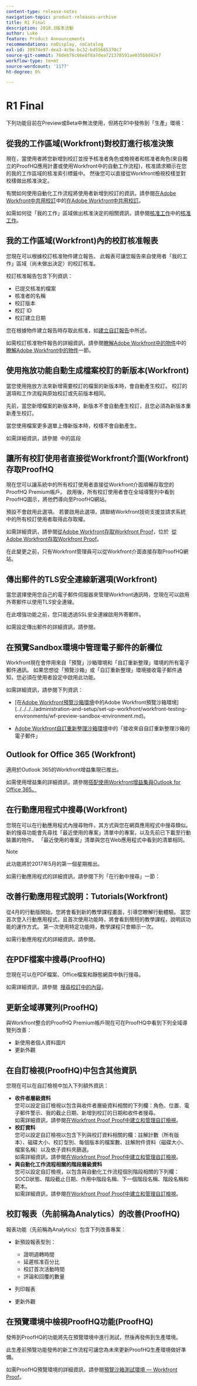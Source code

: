 ```yaml
---
content-type: release-notes
navigation-topic: product-releases-archive
title: R1 Final
description: 2018.3版本活動
author: Luke
feature: Product Announcements
recommendations: noDisplay, noCatalog
exl-id: 38974e97-dea3-4c9e-bc32-bd55665370c7
source-git-commit: 76deb76c66e8f8a7dea721378591ae035b8d42e7
workflow-type: tm+mt
source-wordcount: '1177'
ht-degree: 0%

---
```


# R1 Final

下列功能目前在Preview或Beta中無法使用，但將在R1中發佈到「生產」環境：

## 從我的工作區域(Workfront)對校訂進行核准決策

現在，當使用者將您新增到校訂並授予核准者角色或檢視者和核准者角色(來自獨立的ProofHQ應用計畫或使用Workfront中的自動工作流程)，核准請求顯示在您的我的工作區域的核准索引標籤中。 然後您可以直接從Workfront檢視校樣並對校樣做出核准決定。

有關如何使用自動化工作流程將使用者新增到校訂的資訊，請參閱[在Adobe Workfront中共用校訂](../../../../review-and-approve-work/proofing/managing-proofs-within-workfront/share-a-proof-in-workfront.md)中的[在Adobe Workfront中共用校訂](../../../../review-and-approve-work/proofing/managing-proofs-within-workfront/share-a-proof-in-workfront.md)。

如需如何從「我的工作」區域做出核准決定的相關資訊，請參閱[核准工作](../../../../review-and-approve-work/manage-approvals/approving-work.md)中的[核准工作](../../../../review-and-approve-work/manage-approvals/approving-work.md)。 

## 我的工作區域(Workfront)內的校訂核准報表

您現在可以根據校訂核准物件建立報告。 此報表可讓您報告來自使用者「我的工作」區域（尚未做出決定）的校訂核准。

校訂核准報告包含下列資訊：

* 已提交核准的檔案
* 核准者的名稱
* 校訂版本
* 校訂 ID
* 校訂建立日期

您在根據物件建立報告時存取此核准，如[建立自訂報告](../../../../reports-and-dashboards/reports/creating-and-managing-reports/create-custom-report.md)中所述。

如需校訂核准物件報告的詳細資訊，請參閱[瞭解Adobe Workfront中的物件](../../../../workfront-basics/navigate-workfront/workfront-navigation/understand-objects.md)中的[瞭解Adobe Workfront中的物件](../../../../workfront-basics/navigate-workfront/workfront-navigation/understand-objects.md)一節。

## 使用拖放功能自動生成檔案校訂的新版本(Workfront)

當您使用拖放方法來新增需要校訂的檔案的新版本時，會自動產生校訂。 校訂的選項和工作流程與原始校訂或先前版本相同。

先前，當您新增檔案的新版本時，新版本不會自動產生校訂，且您必須為新版本重新產生校訂。

當您使用檔案更多選單上傳新版本時，校樣不會自動產生。

如需詳細資訊，請參閱  中的區段

## 讓所有校訂使用者直接從Workfront介面(Workfront)存取ProofHQ

現在您可以讓系統中的所有校訂使用者直接從Workfront介面順暢存取您的ProofHQ Premium帳戶。 啟用後，所有校訂使用者會在全域導覽列中看到ProofHQ圖示，將他們導向至ProofHQ網站。

預設不會啟用此選項。 若要啟用此選項，請聯絡Workfront技術支援並請求系統中的所有校訂使用者取得此存取權。

如需詳細資訊，請參閱[從Adobe Workfront存取Workfront Proof](../../../../review-and-approve-work/proofing/managing-proofs-within-workfront/access-wf-proof-in-workfront.md)，位於  [從Adobe Workfront存取Workfront Proof](../../../../review-and-approve-work/proofing/managing-proofs-within-workfront/access-wf-proof-in-workfront.md)。

在此變更之前，只有Workfront管理員可以從Workfront介面直接存取ProofHQ網站。

## 傳出郵件的TLS安全連線新選項(Workfront)

當您選擇使用您自己的電子郵件伺服器來管理Workfront通訊時，您現在可以啟用外寄郵件以使用TLS安全連線。

在此增強功能之前，您只能透過SSL安全連線啟用外寄郵件。

如需設定傳出郵件的詳細資訊，請參閱。

## 在預覽Sandbox環境中管理電子郵件的新欄位

Workfront現在會停用來自「預覽」沙箱環境和「自訂重新整理」環境的所有電子郵件通訊。 如果您想從「預覽沙箱」或「自訂重新整理」環境接收電子郵件通知，您必須在使用者設定中啟用此功能。

如需詳細資訊，請參閱下列資訊：

* [在[Adobe Workfront預覽沙箱環境](../../../../administration-and-setup/set-up-workfront/workfront-testing-environments/wf-preview-sandbox-environment.md)中的Adobe Workfront預覽沙箱環境](../../../../administration-and-setup/set-up-workfront/workfront-testing-environments/wf-preview-sandbox-environment.md)。

* [Adobe Workfront自訂重新整理沙箱環境](../../../../administration-and-setup/set-up-workfront/workfront-testing-environments/wf-custom-refresh-sandbox-environment.md)中的「接收來自自訂重新整理沙箱的電子郵件」

## Outlook for Office 365 (Workfront)

適用於Outlook 365的Workfront增益集現已推出。 

如需使用增益集的詳細資訊，請參閱[搭配使用Workfront增益集與Outlook for Office 365。](https://support.workfront.com/hc/en-us/sections/205046167)

## 在行動應用程式中搜尋(Workfront)

您現在可以在行動應用程式內搜尋物件，其方式與您在網頁應用程式中搜尋類似。 新的搜尋功能會先尋找「最近使用的專案」清單中的專案，以及先前已下載至行動裝置的物件。 「最近使用的專案」清單與您在Web應用程式中看到的清單相同。

>[!NOTE]
>
>此功能將於2017年5月的第一個星期推出。

如需行動應用程式的詳細資訊，請參閱下列「在行動中搜尋」一節：  

## 改善行動應用程式說明：Tutorials(Workfront)

從4月的行動版開始，您將會看到新的教學課程畫面，引導您瞭解行動體驗。 當您首次登入行動應用程式，且首次使用功能時，將會看到簡短的教學課程，說明該功能的運作方式。 第一次使用特定功能時，教學課程只會顯示一次。

如需行動應用程式的詳細資訊，請參閱。

## 在PDF檔案中搜尋(ProofHQ)

您現在可以在PDF檔案、Office檔案和靜態網頁中執行搜尋。

如需詳細資訊，請參閱  [搜尋校訂中的內容](../../../../review-and-approve-work/proofing/reviewing-proofs-within-workfront/review-a-proof/search-in-a-proof.md)。

## 更新全域導覽列(ProofHQ)

與Workfront整合的ProofHQ Premium帳戶現在可在ProofHQ中看到下列全域導覽列改善：

* 新使用者個人資料圖片 
* 更新外觀

## 在自訂檢視(ProofHQ)中包含其他資訊

您現在可以在自訂檢視中加入下列額外資訊：

* **收件者層級資料**\
  您可以設定自訂檢視以包含與收件者層級資料相關的下列欄：角色、位置、電子郵件警示、我的截止日期、新增到校訂的日期和收件者搜尋。\
  如需詳細資訊，請參閱[在Workfront Proof Proof中建立和管理自訂檢視](../../../../workfront-proof/wp-work-proofsfiles/manage-your-work/create-and-manage-custom-views.md)。
* **校訂資料**\
  您可以設定自訂檢視以包含下列與校訂資料相關的欄：註解計數（所有版本）、磁碟大小、校訂型別、每個版本的檔案數、註解附件資料（磁碟大小、檔案名稱）以及依子資料夾篩選。\
  如需詳細資訊，請參閱[在Workfront Proof Proof中建立和管理自訂檢視](../../../../workfront-proof/wp-work-proofsfiles/manage-your-work/create-and-manage-custom-views.md)。
* **與自動化工作流程相關的階段層級資料**\
  您可以設定自訂檢視，以包含與自動化工作流程個別階段相關的下列欄：SOCD狀態、階段截止日期、作用中階段名稱、下一個階段名稱、階段名稱和範本。\
  如需詳細資訊，請參閱[在Workfront Proof Proof中建立和管理自訂檢視](../../../../workfront-proof/wp-work-proofsfiles/manage-your-work/create-and-manage-custom-views.md)。

## 校訂報表（先前稱為Analytics）的改善(ProofHQ)

報表功能（先前稱為Analytics）包含下列改善專案：

* 新預設報表型別：

   * 證明週轉時間
   * 延遲核准百分比
   * 校訂首次活動時間
   * 評論和回覆的數量

* 列印報表
* 更新外觀

## 在預覽環境中檢視ProofHQ功能(ProofHQ)

發佈到ProofHQ的功能將先在預覽環境中進行測試，然後再發佈到生產環境。

此生產前預覽功能發佈的新工作流程可讓您為未來更新ProofHQ生產環境做好準備。

如需ProofHQ預覽環境的詳細資訊，請參閱[預覽沙箱測試環境 — Workfront Proof](../../../../workfront-proof/wp-getstarted/system-information/preview-sandbox.md)。

